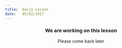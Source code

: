 ```yaml
---
title:  Daily Lesson
date:   05/02/2017
---
```


### <center>We are working on this lesson</center>
<center>Please come back later</center>